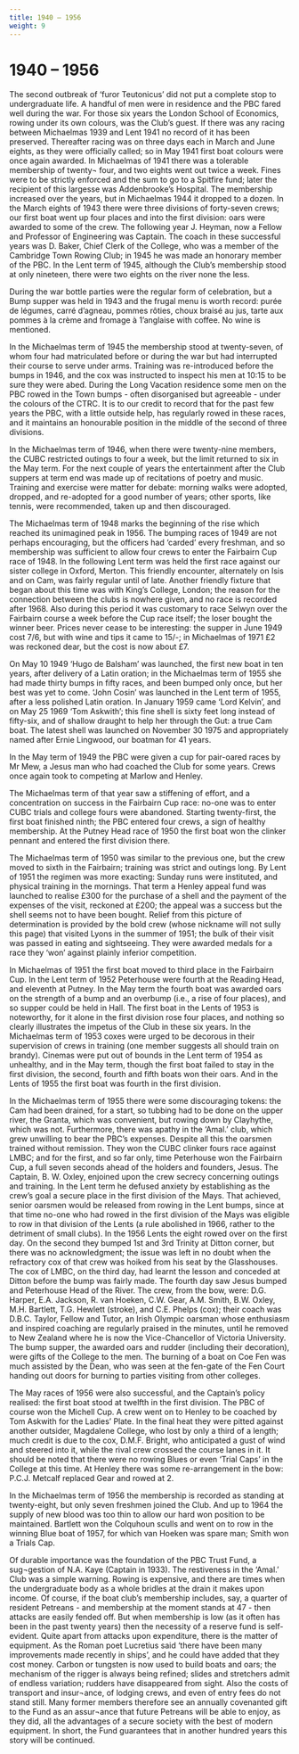 ```yaml
---
title: 1940 – 1956
weight: 9
---
```


# 1940 – 1956

The second outbreak of ‘furor Teutonicus’ did not put a complete stop to undergraduate life. A handful of men were in residence and the PBC fared well during the war. For those six years the London School of Economics, rowing under its own colours, was the Club’s guest. If there was any racing between Michaelmas 1939 and Lent 1941 no record of it has been preserved. Thereafter racing was on three days each in March and June eights, as they were officially called; so in May 1941 first boat colours were once again awarded. In Michaelmas of 1941 there was a tolerable membership of twenty¬ four, and two eights went out twice a week. Fines were to be strictly enforced and the sum to go to a Spitfire fund; later the recipient of this largesse was Addenbrooke’s Hospital. The membership increased over the years, but in Michaelmas 1944 it dropped to a dozen. In the March eights of 1943 there were three divisions of forty-seven crews; our first boat went up four places and into the first division: oars were awarded to some of the crew. The following year J. Heyman, now a Fellow and Professor of Engineering was Captain. The coach in these successful years was D. Baker, Chief Clerk of the College, who was a member of the Cambridge Town Rowing Club; in 1945 he was made an honorary member of the PBC. In the Lent term of 1945, although the Club’s membership stood at only nineteen, there were two eights on the river none the less.

During the war bottle parties were the regular form of celebration, but a Bump supper was held in 1943 and the frugal menu is worth record: purée de légumes, carré d’agneau, pommes rôties, choux braisé au jus, tarte aux pommes à la crème and fromage à 1’anglaise with coffee. No wine is mentioned.

In the Michaelmas term of 1945 the membership stood at twenty-seven, of whom four had matriculated before or during the war but had interrupted their course to serve under arms. Training was re-introduced before the bumps in 1946, and the cox was instructed to inspect his men at 10:15 to be sure they were abed. During the Long Vacation residence some men on the PBC rowed in the Town bumps - often disorganised but agreeable - under the colours of the CTRC. It is to our credit to record that for the past few years the PBC, with a little outside help, has regularly rowed in these races, and it maintains an honourable position in the middle of the second of three divisions.

In the Michaelmas term of 1946, when there were twenty-nine members, the CUBC restricted outings to four a week, but the limit returned to six in the May term. For the next couple of years the entertainment after the Club suppers at term end was made up of recitations of poetry and music. Training and exercise were matter for debate: morning walks were adopted, dropped, and re-adopted for a good number of years; other sports, like tennis, were recommended, taken up and then discouraged.

The Michaelmas term of 1948 marks the beginning of the rise which reached its unimagined peak in 1956. The bumping races of 1949 are not perhaps encouraging, but the officers had ‘carded’ every freshman, and so membership was sufficient to allow four crews to enter the Fairbairn Cup race of 1948. In the following Lent term was held the first race against our sister college in Oxford, Merton. This friendly encounter, alternately on Isis and on Cam, was fairly regular until of late. Another friendly fixture that began about this time was with King’s College, London; the reason for the connection between the clubs is nowhere given, and no race is recorded after 1968. Also during this period it was customary to race Selwyn over the Fairbairn course a week before the Cup race itself; the loser bought the winner beer. Prices never cease to be interesting: the supper in June 1949 cost 7/6, but with wine and tips it came to 15/-; in Michaelmas of 1971 £2 was reckoned dear, but the cost is now about £7.

On May 10 1949 ‘Hugo de Balsham’ was launched, the first new boat in ten years, after delivery of a Latin oration; in the Michaelmas term of 1955 she had made thirty bumps in fifty races, and been bumped only once, but her best was yet to come. ‘John Cosin’ was launched in the Lent term of 1955, after a less polished Latin oration. In January 1959 came ‘Lord Kelvin’, and on May 25 1969 ‘Tom Askwith’; this fine shell is sixty feet long instead of fifty-six, and of shallow draught to help her through the Gut: a true Cam boat. The latest shell was launched on November 30 1975 and appropriately named after Ernie Lingwood, our boatman for 41 years.

In the May term of 1949 the PBC were given a cup for pair-oared races by Mr Mew, a Jesus man who had coached the Club for some years. Crews once again took to competing at Marlow and Henley.

The Michaelmas term of that year saw a stiffening of effort, and a concentration on success in the Fairbairn Cup race: no-one was to enter CUBC trials and college fours were abandoned. Starting twenty-first, the first boat finished ninth; the PBC entered four crews, a sign of healthy membership. At the Putney Head race of 1950 the first boat won the clinker pennant and entered the first division there.

The Michaelmas term of 1950 was similar to the previous one, but the crew moved to sixth in the Fairbairn; training was strict and outings long. By Lent of 1951 the regimen was more exacting: Sunday runs were instituted, and physical training in the mornings. That term a Henley appeal fund was launched to realise £300 for the purchase of a shell and the payment of the expenses of the visit, reckoned at £200; the appeal was a success but the shell seems not to have been bought. Relief from this picture of determination is provided by the bold crew (whose nickname will not sully this page) that visited Lyons in the summer of 1951; the bulk of their visit was passed in eating and sightseeing. They were awarded medals for a race they ‘won’ against plainly inferior competition.

In Michaelmas of 1951 the first boat moved to third place in the Fairbairn Cup. In the Lent term of 1952 Peterhouse were fourth at the Reading Head, and eleventh at Putney. In the May term the fourth boat was awarded oars on the strength of a bump and an overbump (i.e., a rise of four places), and so supper could be held in Hall. The first boat in the Lents of 1953 is noteworthy, for it alone in the first division rose four places, and nothing so clearly illustrates the impetus of the Club in these six years. In the Michaelmas term of 1953 coxes were urged to be decorous in their supervision of crews in training (one member suggests all should train on brandy). Cinemas were put out of bounds in the Lent term of 1954 as unhealthy, and in the May term, though the first boat failed to stay in the first division, the second, fourth and fifth boats won their oars. And in the Lents of 1955 the first boat was fourth in the first division.

In the Michaelmas term of 1955 there were some discouraging tokens: the Cam had been drained, for a start, so tubbing had to be done on the upper river, the Granta, which was convenient, but rowing down by Clayhythe, which was not. Furthermore, there was apathy in the ‘Amal.’ club, which grew unwilling to bear the PBC’s expenses. Despite all this the oarsmen trained without remission. They won the CUBC clinker fours race against LMBC; and for the first, and so far only, time Peterhouse won the Fairbairn Cup, a full seven seconds ahead of the holders and founders, Jesus. The Captain, B. W. Oxley, enjoined upon the crew secrecy concerning outings and training. In the Lent term he defused anxiety by establishing as the crew’s goal a secure place in the first division of the Mays. That achieved, senior oarsmen would be released from rowing in the Lent bumps, since at that time no-one who had rowed in the first division of the Mays was eligible to row in that division of the Lents (a rule abolished in 1966, rather to the detriment of small clubs). In the 1956 Lents the eight rowed over on the first day. On the second they bumped 1st and 3rd Trinity at Ditton corner, but there was no acknowledgment; the issue was left in no doubt when the refractory cox of that crew was hoiked from his seat by the Glasshouses. The cox of LMBC, on the third day, had learnt the lesson and conceded at Ditton before the bump was fairly made. The fourth day saw Jesus bumped and Peterhouse Head of the River. The crew, from the bow, were: D.G. Harper, E.A. Jackson, R. van Hoeken, C.W. Gear, A.M. Smith, B.W. Oxley, M.H. Bartlett, T.G. Hewlett (stroke), and C.E. Phelps (cox); their coach was D.B.C. Taylor, Fellow and Tutor, an Irish Olympic oarsman whose enthusiasm and inspired coaching are regularly praised in the minutes, until he removed to New Zealand where he is now the Vice-Chancellor of Victoria University. The bump supper, the awarded oars and rudder (including their decoration), were gifts of the College to the men. The burning of a boat on Coe Fen was much assisted by the Dean, who was seen at the fen-gate of the Fen Court handing out doors for burning to parties visiting from other colleges.

The May races of 1956 were also successful, and the Captain’s policy realised: the first boat stood at twelfth in the first division. The PBC of course won the Michell Cup. A crew went on to Henley to be coached by Tom Askwith for the Ladies’ Plate. In the final heat they were pitted against another outsider, Magdalene College, who lost by only a third of a length; much credit is due to the cox, D.M.F. Bright, who anticipated a gust of wind and steered into it, while the rival crew crossed the course lanes in it. It should be noted that there were no rowing Blues or even ‘Trial Caps’ in the College at this time. At Henley there was some re-arrangement in the bow: P.C.J. Metcalf replaced Gear and rowed at 2.

In the Michaelmas term of 1956 the membership is recorded as standing at twenty-eight, but only seven freshmen joined the Club. And up to 1964 the supply of new blood was too thin to allow our hard won position to be maintained. Bartlett won the Colquhoun sculls and went on to row in the winning Blue boat of 1957, for which van Hoeken was spare man; Smith won a Trials Cap.

Of durable importance was the foundation of the PBC Trust Fund, a sug¬gestion of N.A. Kaye (Captain in 1933). The restiveness in the ‘Amal.’ Club was a simple warning. Rowing is expensive, and there are times when the undergraduate body as a whole bridles at the drain it makes upon income. Of course, if the boat club’s membership includes, say, a quarter of resident Petreans - and membership at the moment stands at 47 - then attacks are easily fended off. But when membership is low (as it often has been in the past twenty years) then the necessity of a reserve fund is self-evident. Quite apart from attacks upon expenditure, there is the matter of equipment. As the Roman poet Lucretius said ‘there have been many improvements made recently in ships’, and he could have added that they cost money. Carbon or tungsten is now used to build boats and oars; the mechanism of the rigger is always being refined; slides and stretchers admit of endless variation; rudders have disappeared from sight. Also the costs of transport and insur¬ance, of lodging crews, and even of entry fees do not stand still. Many former members therefore see an annually covenanted gift to the Fund as an assur¬ance that future Petreans will be able to enjoy, as they did, all the advantages of a secure society with the best of modern equipment. In short, the Fund guarantees that in another hundred years this story will be continued.
